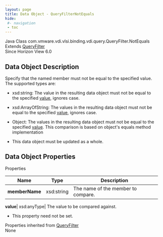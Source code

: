 ```yaml
---
layout: page
title: Data Object - QueryFilterNotEquals
hide:
 #- navigation
 - toc
---
```






Java Class
    com.vmware.vdi.vlsi.binding.vdi.query.QueryFilter.NotEquals  
Extends
     [QueryFilter](vdi.query.QueryFilter.Filter.md)  
Since 
    Horizon View 6.0

## Data Object Description 

Specify that the named member must not be equal to the specified value. The supported types are: 

  * xsd:string: The value in the resulting data object must not be equal to the specified [value](vdi.query.QueryFilter.NotEquals.md#value), ignores case.
  * xsd:ArrayOfString: The values in the resulting data object must not be equal to the specified [value](vdi.query.QueryFilter.NotEquals.md#value), ignores case.
  * Object: The values in the resulting data object must not be equal to the specified [value](vdi.query.QueryFilter.NotEquals.md#value). This comparison is based on object's equals method implementation


  * This data object must be updated as a whole.



## Data Object Properties

Properties

Name |  Type |  Description   
---|---|---  
**memberName**|  xsd:string|  The name of the member to compare.   
  
**value**|  xsd:anyType|  The value to be compared against.   


* This property need not be set.

  
Properties inherited from [QueryFilter](vdi.query.QueryFilter.Filter.md)  
None  
  
  
   
  
  

